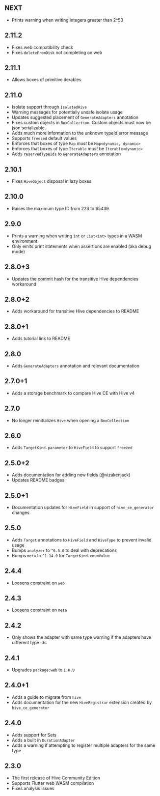 ## NEXT

- Prints warning when writing integers greater than 2^53

## 2.11.2

- Fixes web compatibility check
- Fixes `deleteFromDisk` not completing on web

## 2.11.1

- Allows boxes of primitive iterables

## 2.11.0

- Isolate support through `IsolatedHive`
- Warning messages for potentially unsafe isolate usage
- Updates suggested placement of `GenerateAdapters` annotation
- Fixes custom objects in `BoxCollection`. Custom objects must now be json serializable.
- Adds much more information to the unknown typeId error message
- Supports `freezed` default values
- Enforces that boxes of type `Map` _must_ be `Map<dynamic, dynamic>`
- Enforces that boxes of type `Iterable` _must_ be `Iterable<dynamic>`
- Adds `reservedTypeIds` to `GenerateAdapters` annotation

## 2.10.1

- Fixes `HiveObject` disposal in lazy boxes

## 2.10.0

- Raises the maximum type ID from 223 to 65439

## 2.9.0

- Prints a warning when writing `int` or `List<int>` types in a WASM environment
- Only emits print statements when assertions are enabled (aka debug mode)

## 2.8.0+3

- Updates the commit hash for the transitive Hive dependencies workaround

## 2.8.0+2

- Adds workaround for transitive Hive dependencies to README

## 2.8.0+1

- Adds tutorial link to README

## 2.8.0

- Adds `GenerateAdapters` annotation and relevant documentation

## 2.7.0+1

- Adds a storage benchmark to compare Hive CE with Hive v4

## 2.7.0

- No longer reinitializes `Hive` when opening a `BoxCollection`

## 2.6.0

- Adds `TargetKind.parameter` to `HiveField` to support `freezed`

## 2.5.0+2

- Adds documentation for adding new fields (@vizakenjack)
- Updates README badges

## 2.5.0+1

- Documentation updates for `HiveField` in support of `hive_ce_generator` changes

## 2.5.0

- Adds `Target` annotations to `HiveField` and `HiveType` to prevent invalid usage
- Bumps `analyzer` to `^6.5.0` to deal with deprecations
- Bumps `meta` to `^1.14.0` for `TargetKind.enumValue`

## 2.4.4

- Loosens constraint on `web`

## 2.4.3

- Loosens constraint on `meta`

## 2.4.2

- Only shows the adapter with same type warning if the adapters have different type ids

## 2.4.1

- Upgrades `package:web` to `1.0.0`

## 2.4.0+1

- Adds a guide to migrate from `hive`
- Adds documentation for the new `HiveRegistrar` extension created by `hive_ce_generator`

## 2.4.0

- Adds support for Sets
- Adds a built in `DurationAdapter`
- Adds a warning if attempting to register multiple adapters for the same type

## 2.3.0

- The first release of Hive Community Edition
- Supports Flutter web WASM compilation
- Fixes analysis issues
